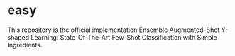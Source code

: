 # easy
This repository is the official implementation Ensemble Augmented-Shot Y-shaped Learning: State-Of-The-Art Few-Shot Classification with Simple Ingredients.
